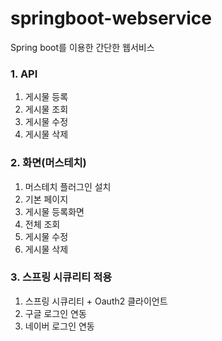 # springboot-webservice
Spring boot를 이용한 간단한 웹서비스

### 1. API
1) 게시물 등록 
2) 게시물 조회
3) 게시물 수정
4) 게시물 삭제

### 2. 화면(머스테치)
1) 머스테치 플러그인 설치
2) 기본 페이지
3) 게시물 등록화면
4) 전체 조회
5) 게시물 수정 
6) 게시물 삭제

### 3. 스프링 시큐리티 적용
1) 스프링 시큐리티 + Oauth2 클라이언트
2) 구글 로그인 연동
3) 네이버 로그인 연동


